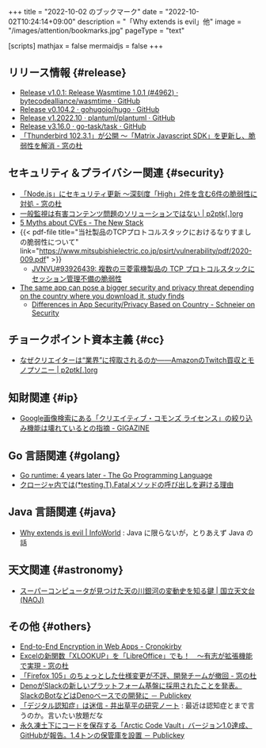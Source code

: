 +++
title = "2022-10-02 のブックマーク"
date =  "2022-10-02T10:24:14+09:00"
description = "「Why extends is evil」他"
image = "/images/attention/bookmarks.jpg"
pageType = "text"

[scripts]
  mathjax = false
  mermaidjs = false
+++

## リリース情報 {#release}

- [Release v1.0.1: Release Wasmtime 1.0.1 (#4962) · bytecodealliance/wasmtime · GitHub](https://github.com/bytecodealliance/wasmtime/releases/tag/v1.0.1)
- [Release v0.104.2 · gohugoio/hugo · GitHub](https://github.com/gohugoio/hugo/releases/tag/v0.104.2)
- [Release v1.2022.10 · plantuml/plantuml · GitHub](https://github.com/plantuml/plantuml/releases/tag/v1.2022.10)
- [Release v3.16.0 · go-task/task · GitHub](https://github.com/go-task/task/releases/tag/v3.16.0)
- [「Thunderbird 102.3.1」が公開 ～「Matrix Javascript SDK」を更新し、脆弱性を解消 - 窓の杜](https://forest.watch.impress.co.jp/docs/news/1443769.html)

## セキュリティ＆プライバシー関連 {#security}

- [「Node.js」にセキュリティ更新 ～深刻度「High」2件を含む6件の脆弱性に対処 - 窓の杜](https://forest.watch.impress.co.jp/docs/news/1442565.html)
- [一般監視は有害コンテンツ問題のソリューションではない | p2ptk[.]org](https://p2ptk.org/freedom-of-speech/3921)
- [5 Myths about CVEs - The New Stack](https://thenewstack.io/five-myths-about-cves/)
- {{< pdf-file title="当社製品のTCPプロトコルスタックにおけるなりすましの脆弱性について" link="https://www.mitsubishielectric.co.jp/psirt/vulnerability/pdf/2020-009.pdf" >}}
  - [JVNVU#93926439: 複数の三菱電機製品の TCP プロトコルスタックにセッション管理不備の脆弱性](https://jvn.jp/vu/JVNVU93926439/)
- [The same app can pose a bigger security and privacy threat depending on the country where you download it, study finds](https://theconversation.com/the-same-app-can-pose-a-bigger-security-and-privacy-threat-depending-on-the-country-where-you-download-it-study-finds-189099)
  - [Differences in App Security/Privacy Based on Country - Schneier on Security](https://www.schneier.com/blog/archives/2022/09/differences-in-app-security-privacy-based-on-country.html)

## チョークポイント資本主義 {#cc}

- [なぜクリエイターは“業界”に搾取されるのか――AmazonのTwitch買収とモノプソニー | p2ptk[.]org](https://p2ptk.org/monopoly/3975)

## 知財関連 {#ip}

- [Google画像検索にある「クリエイティブ・コモンズ ライセンス」の絞り込み機能は壊れているとの指摘 - GIGAZINE](https://gigazine.net/news/20220930-google-broke-image-search-creative-commons/)

## Go 言語関連 {#golang}

- [Go runtime: 4 years later - The Go Programming Language](https://go.dev/blog/go119runtime)
- [クロージャ内では(*testing.T).Fatalメソッドの呼び出しを避ける理由](https://zenn.dev/tenntenn/articles/cadd13074e6d61)

## Java  言語関連 {#java}

- [Why extends is evil | InfoWorld](https://www.infoworld.com/article/2073649/why-extends-is-evil.html) : Java に限らないが，とりあえず Java の話

## 天文関連 {#astronomy}

- [スーパーコンピュータが見つけた天の川銀河の変動史を知る鍵 | 国立天文台(NAOJ)](https://www.nao.ac.jp/news/science/2022/20220909-cfca.html)

## その他 {#others}

- [End-to-End Encryption in Web Apps - Cronokirby](https://cronokirby.com/posts/2021/06/e2e_in_the_browser/)
- [Excelの新関数「XLOOKUP」を「LibreOffice」でも！　～有志が拡張機能で実現 - 窓の杜](https://forest.watch.impress.co.jp/docs/news/1442776.html)
- [「Firefox 105」のちょっとした仕様変更が不評、開発チームが撤回 - 窓の杜](https://forest.watch.impress.co.jp/docs/news/1442331.html)
- [DenoがSlackの新しいプラットフォーム基盤に採用されたことを発表。SlackのBotなどはDenoベースでの開発に － Publickey](https://www.publickey1.jp/blog/22/denoslackslackbotdeno.html)
- [「デジタル認知症」は迷信 - 井出草平の研究ノート](https://ides.hatenablog.com/entry/2022/09/28/024256) : 最近は認知症とまで言うのか。言いたい放題だな
- [永久凍土下にコードを保存する「Arctic Code Vault」バージョン1.0達成、GitHubが報告。1.4トンの保管庫を設置 － Publickey](https://www.publickey1.jp/blog/22/arctic_code_vault10github14.html)
